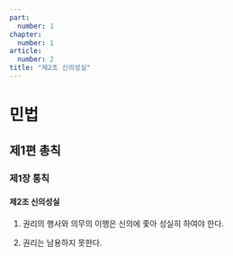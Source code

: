 ```yaml
---
part:
  number: 1
chapter:
  number: 1
article:
  number: 2
title: "제2조 신의성실"
---
```

# 민법

## 제1편 총칙

### 제1장 통칙

#### 제2조 신의성실

1. 권리의 행사와 의무의 이행은 신의에 좇아 성실히 하여야 한다.

2. 권리는 남용하지 못한다.
